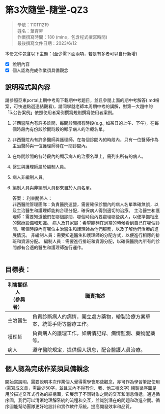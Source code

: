 # 第3次隨堂-隨堂-QZ3
>
>學號：110111219
><br />
>姓名：葉育昇
><br />
>作業撰寫時間：180 (mins，包含程式撰寫時間)
><br />
>最後撰寫文件日期：2023/6/12
>

本份文件包含以下主題：(至少需下面兩項，若是有多者可以自行新增)
- [x] 說明內容
- [x] 個人認為完成作業須具備觀念

## 說明程式與內容
請參照亞東portal上期中考周下載期中考題目，並且參閱上面的期中考解答(.md檔案，可快速點選連結觀看)，請同學就老師本周期中考的講解，對第一大題中的「5.公告案例」依照使用者案例撰寫規則撰寫使用者案例。
1. 非西醫院內有許多診間，每間診間擁有時段(e.g., 如某日的上午、下午)，在每個時段內有份該診間時段的顯示病人的治療名單。
2. 非西醫院內有許多醫師與護理師。在每個診間內的時段內，只有一位醫師作為主治醫師與一位護理師待在一間診間內。
3. 在每間診間的各時段內的顯示病人的治療名單上，需列出所有的病人。
4. 醫生與護理師屬於編制人員。
5. 病人非編制人員。
6. 編制人員與非編制人員都來自於人員名單。<br>

    答案：
 利害關係人：<br>
非西醫院管理團隊：負責醫院運營，需要確保診間內的病人名單準確無誤，以及主治醫生和護理師能夠合理分配，確保病人得到適切的治療。
主治醫生和護理師：需要知道他們在哪個診間、哪個時段內要處理哪些病人，以便準備相應的醫療設備和知識。
病人及其家屬：希望能夠在適當的時候看到自己在哪個診間、哪個時段內有哪位主治醫生和護理師為他們服務，以及了解他們治療的進展情況。
非編制人員：需要知道醫生和護理師的分配方式，以便進行相應的排班和資源分配。
編制人員：需要進行排班和資源分配，以確保醫院內所有的診間都有合適的醫生和護理師進行運作。<br><br>
<h2>目標表：</h2>

| 利害關係人<br >（參與者）| 職責描述 |
| -------- | -------- |
| 主治醫生     | 負責診斷病人的病情，開立處方藥物，繪製治療方案草案，統籌手術等醫療工作。 |
| 護理師   | 負責病人的護理工作，如病情記錄、病情監測、藥物配藥等。 |
|病人|遵守醫院規定，提供個人訊息，配合醫護人員治療。|

## 個人認為完成作業須具備觀念

開始寫說明，需要說明本次作業個人覺得需學會那些觀念，亦可作為學習筆記使用 (需寫成文章，需最少50字，並且文內不得有你、我、他三種文字)
繪製循序圖是用於描述交互式行為的結構圖，它展示了不同對象之間的交互和消息傳遞。通過循序圖，我們可以清晰地理解系統的流程和交互，並識別潛在的問題和改進空間。循序圖能幫助團隊更好地設計和實作軟件系統，提高開發效率和品質。